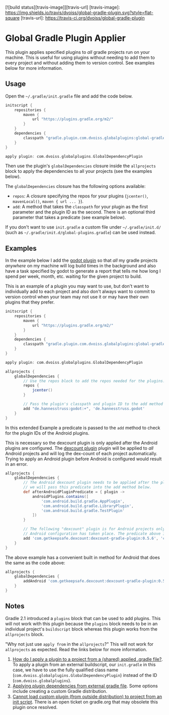 [![build status][travis-image]][travis-url]
[travis-image]: https://img.shields.io/travis/dvoiss/global-gradle-plugin.svg?style=flat-square
[travis-url]: https://travis-ci.org/dvoiss/global-gradle-plugin

Global Gradle Plugin Applier
============================

This plugin applies specified plugins to *all* gradle projects run on your machine. This is useful for using plugins without needing to add them to every project and without adding them to version control. See examples below for more information.

Usage
-----

Open the `~/.gradle/init.gradle` file and add the code below.

```groovy
initscript {
    repositories {
        maven {
            url "https://plugins.gradle.org/m2/"
        }
    }
    dependencies {
        classpath "gradle.plugin.com.dvoiss.globalplugins:global-gradle-plugin:1.0"
    }
}

apply plugin: com.dvoiss.globalplugins.GlobalDependencyPlugin
```

Then use the plugin's `globalDependencies` closure inside the `allprojects` block to apply the dependencies to all your projects (see the examples below).

The `globalDependencies` closure has the following options available:

  * `repos`: A closure specifying the repos for your plugins (`jcenter()`, `mavenLocal()`, `maven { url ... }`).
  * `add`: A method that takes the `classpath` for your plugin as the first parameter and the plugin ID as the second. There is an optional third parameter that takes a predicate (see example below).

If you don't want to use `init.gradle` a custom file under `~/.gradle/init.d/` (such as `~/.gradle/init.d/global-plugins.gradle`) can be used instead.

Examples
--------

In the example below I add the [godot plugin](https://github.com/hannesstruss/godot) so that *all* my gradle projects *anywhere* on my machine will log build times in the background and also have a task specified by godot to generate a report that tells me how long I spend per week, month, etc. waiting for the given project to build.

This is an example of a plugin you may want to use, but don't want to individually add to each project and also don't always want to commit to version control when your team may not use it or may have their own plugins that they prefer.

```groovy
initscript {
    repositories {
        maven {
            url "https://plugins.gradle.org/m2/"
        }
    }
    dependencies {
        classpath "gradle.plugin.com.dvoiss.globalplugins:global-gradle-plugin:1.0"
    }
}

apply plugin: com.dvoiss.globalplugins.GlobalDependencyPlugin

allprojects {
    globalDependencies {
        // Use the repos block to add the repos needed for the plugins: jcenter, maven, mavenLocal, etc.
        repos {
            jcenter()
        }

        // Pass the plugin's classpath and plugin ID to the add method and it will now be used in every project.
        add "de.hannesstruss:godot:+", 'de.hannesstruss.godot'
    }
}
```

In this extended Example a predicate is passed to the `add` method to check for the plugin IDs of the Android plugins.

This is necessary so the dexcount plugin is only applied after the Android plugins are configured. The [dexcount plugin](https://github.com/KeepSafe/dexcount-gradle-plugin) plugin will be applied to *all* Android projects and will log the dex-count of each project automatically. Trying to apply an Android plugin before Android is configured would result in an error.

```groovy
allprojects {
    globalDependencies {
        // The Android dexcount plugin needs to be applied after the plugins with these IDs are configured, 
        // we will pass this predicate into the add method below.
        def afterAndroidPluginPredicate = { plugin -> 
            androidPlugins.contains([
                'com.android.build.gradle.AppPlugin',
                'com.android.build.gradle.LibraryPlugin',
                'com.android.build.gradle.TestPlugin'
            ])
        }

        // The following "dexcount" plugin is for Android projects only and so will need to be applied after 
        // Android configuration has taken place. The predicate above is passed as an optional third parameter here. 
        add 'com.getkeepsafe.dexcount:dexcount-gradle-plugin:0.5.6', 'com.getkeepsafe.dexcount', afterAndroidPluginPredicate
    }
}
```

The above example has a convenient built in method for Android that does the same as the code above:

```groovy
allprojects {
    globalDependencies {
        addAndroid 'com.getkeepsafe.dexcount:dexcount-gradle-plugin:0.5.6', 'com.getkeepsafe.dexcount'
    }
}
```

Notes
-----

Gradle 2.1 introduced a `plugins` block that can be used to add plugins. This will not work with this plugin because the `plugins` block needs to be in an individual project's `buildscript` block whereas this plugin works from the `allprojects` block. 

"Why not just use `apply from` in the `allprojects`?" This will not work for `allprojects` as expected. Read the links below for more information.

1. [How do I apply a plugin to a project from a (shared) applied .gradle file?](https://discuss.gradle.org/t/how-do-i-apply-a-plugin-to-a-project-from-a-shared-applied-gradle-file/7508). To apply a plugin from an external buildscript, our `init.gradle` in this case, we have to use the fully qualified class name (`com.dvoiss.globalplugins.GlobalDependencyPlugin`) instead of the ID (`com.dvoiss.globalplugins`).
2. [Applying plugin dependencies from external gradle file](https://discuss.gradle.org/t/applying-plugin-dependencies-from-external-gradle-file/4720). Some options include creating a custom Gradle distribution.
3. [Cannot load custom plugin (from outside distribution) to project from an init script](https://issues.gradle.org/browse/GRADLE-2407). There is an open ticket on gradle.org that may obsolete this plugin once resolved.